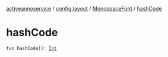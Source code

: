 [activeannoservice](../../index.md) / [config.layout](../index.md) / [MonospaceFont](index.md) / [hashCode](./hash-code.md)

# hashCode

`fun hashCode(): `[`Int`](https://kotlinlang.org/api/latest/jvm/stdlib/kotlin/-int/index.html)